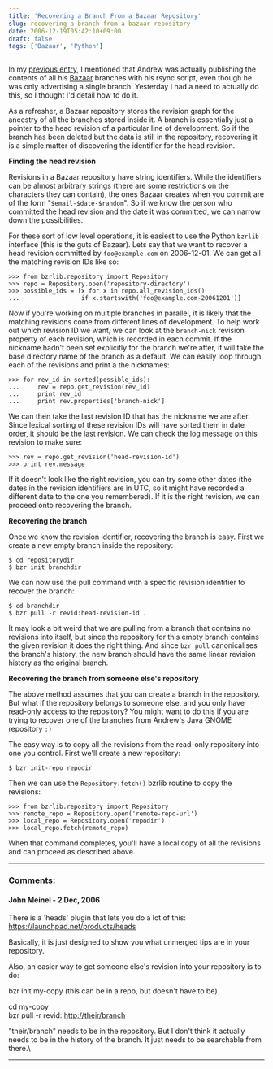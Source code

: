 ```yaml
---
title: 'Recovering a Branch From a Bazaar Repository'
slug: recovering-a-branch-from-a-bazaar-repository
date: 2006-12-19T05:42:10+09:00
draft: false
tags: ['Bazaar', 'Python']
---
```


In my [previous entry](http://blogs.gnome.org/view/jamesh/2006/12/15/0),
I mentioned that Andrew was actually publishing the contents of all his
[Bazaar](http://bazaar-vcs.org/) branches with his rsync script, even
though he was only advertising a single branch. Yesterday I had a need
to actually do this, so I thought I\'d detail how to do it.

As a refresher, a Bazaar repository stores the revision graph for the
ancestry of all the branches stored inside it. A branch is essentially
just a pointer to the head revision of a particular line of development.
So if the branch has been deleted but the data is still in the
repository, recovering it is a simple matter of discovering the
identifier for the head revision.

**Finding the head revision**

Revisions in a Bazaar repository have string identifiers. While the
identifiers can be almost arbitrary strings (there are some restrictions
on the characters they can contain), the ones Bazaar creates when you
commit are of the form \"`$email-$date-$random`\". So if we know the
person who committed the head revision and the date it was committed, we
can narrow down the possibilities.

For these sort of low level operations, it is easiest to use the Python
`bzrlib` interface (this is the guts of Bazaar). Lets say that we want
to recover a head revision committed by `foo@example.com` on 2006-12-01.
We can get all the matching revision IDs like so:

    >>> from bzrlib.repository import Repository
    >>> repo = Repository.open('repository-directory')
    >>> possible_ids = [x for x in repo.all_revision_ids()
    ...                 if x.startswith('foo@example.com-20061201')]

Now if you\'re working on multiple branches in parallel, it is likely
that the matching revisions come from different lines of development. To
help work out which revision ID we want, we can look at the
`branch-nick` revision property of each revision, which is recorded in
each commit. If the nickname hadn\'t been set explicitly for the branch
we\'re after, it will take the base directory name of the branch as a
default. We can easily loop through each of the revisions and print a
the nicknames:

    >>> for rev_id in sorted(possible_ids):
    ...     rev = repo.get_revision(rev_id)
    ...     print rev_id
    ...     print rev.properties['branch-nick']

We can then take the last revision ID that has the nickname we are
after. Since lexical sorting of these revision IDs will have sorted them
in date order, it should be the last revision. We can check the log
message on this revision to make sure:

    >>> rev = repo.get_revision('head-revision-id')
    >>> print rev.message

If it doesn\'t look like the right revision, you can try some other
dates (the dates in the revision identifiers are in UTC, so it might
have recorded a different date to the one you remembered). If it is the
right revision, we can proceed onto recovering the branch.

**Recovering the branch**

Once we know the revision identifier, recovering the branch is easy.
First we create a new empty branch inside the repository:

    $ cd repositorydir
    $ bzr init branchdir

We can now use the pull command with a specific revision identifier to
recover the branch:

    $ cd branchdir
    $ bzr pull -r revid:head-revision-id .

It may look a bit weird that we are pulling from a branch that contains
no revisions into itself, but since the repository for this empty branch
contains the given revision it does the right thing. And since
`bzr pull` canonicalises the branch\'s history, the new branch should
have the same linear revision history as the original branch.

**Recovering the branch from someone else\'s repository**

The above method assumes that you can create a branch in the repository.
But what if the repository belongs to someone else, and you only have
read-only access to the repository? You might want to do this if you are
trying to recover one of the branches from Andrew\'s Java GNOME
repository `:)`

The easy way is to copy all the revisions from the read-only repository
into one you control. First we\'ll create a new repository:

    $ bzr init-repo repodir

Then we can use the `Repository.fetch()` bzrlib routine to copy the
revisions:

    >>> from bzrlib.repository import Repository
    >>> remote_repo = Repository.open('remote-repo-url')
    >>> local_repo = Repository.open('repodir')
    >>> local_repo.fetch(remote_repo)

When that command completes, you\'ll have a local copy of all the
revisions and can proceed as described above.

---
### Comments:
#### John Meinel - <time datetime="2006-12-19 13:27:53">2 Dec, 2006</time>

There is a \'heads\' plugin that lets you do a lot of this:
<https://launchpad.net/products/heads>

Basically, it is just designed to show you what unmerged tips are in
your repository.

Also, an easier way to get someone else\'s revision into your repository
is to do:

bzr init my-copy (this can be in a repo, but doesn\'t have to be)

cd my-copy\
bzr pull -r revid: <http://their/branch>

\"their/branch\" needs to be in the repository. But I don\'t think it
actually needs to be in the history of the branch. It just needs to be
searchable from there.\

---
